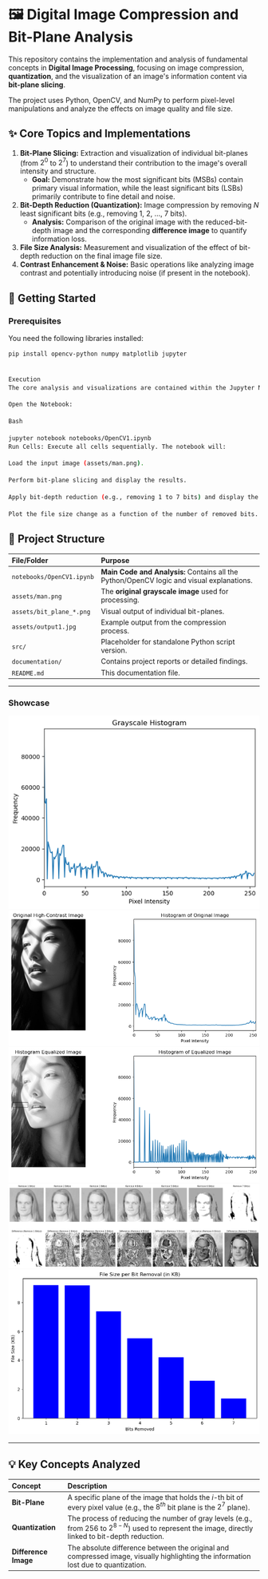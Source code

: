 # 🖼️ Digital Image Compression and Bit-Plane Analysis

This repository contains the implementation and analysis of fundamental concepts in **Digital Image Processing**, focusing on image compression, **quantization**, and the visualization of an image's information content via **bit-plane slicing**.

The project uses Python, OpenCV, and NumPy to perform pixel-level manipulations and analyze the effects on image quality and file size.

## ✨ Core Topics and Implementations

1.  **Bit-Plane Slicing:** Extraction and visualization of individual bit-planes (from $2^0$ to $2^7$) to understand their contribution to the image's overall intensity and structure.
    * **Goal:** Demonstrate how the most significant bits (MSBs) contain primary visual information, while the least significant bits (LSBs) primarily contribute to fine detail and noise.
2.  **Bit-Depth Reduction (Quantization):** Image compression by removing $N$ least significant bits (e.g., removing 1, 2, ..., 7 bits).
    * **Analysis:** Comparison of the original image with the reduced-bit-depth image and the corresponding **difference image** to quantify information loss.
3.  **File Size Analysis:** Measurement and visualization of the effect of bit-depth reduction on the final image file size.
4.  **Contrast Enhancement & Noise:** Basic operations like analyzing image contrast and potentially introducing noise (if present in the notebook).

## 🚀 Getting Started

### Prerequisites

You need the following libraries installed:

```bash
pip install opencv-python numpy matplotlib jupyter


Execution
The core analysis and visualizations are contained within the Jupyter Notebook.

Open the Notebook:

Bash

jupyter notebook notebooks/OpenCV1.ipynb
Run Cells: Execute all cells sequentially. The notebook will:

Load the input image (assets/man.png).

Perform bit-plane slicing and display the results.

Apply bit-depth reduction (e.g., removing 1 to 7 bits) and display the compressed images and difference maps.

Plot the file size change as a function of the number of removed bits.

```

## 📂 Project Structure

| File/Folder | Purpose |
| :--- | :--- |
| `notebooks/OpenCV1.ipynb` | **Main Code and Analysis:** Contains all the Python/OpenCV logic and visual explanations. |
| `assets/man.png` | The **original grayscale image** used for processing. |
| `assets/bit_plane_*.png` | Visual output of individual bit-planes. |
| `assets/output1.jpg` | Example output from the compression process. |
| `src/` | Placeholder for standalone Python script version. |
| `documentation/` | Contains project reports or detailed findings. |
| `README.md` | This documentation file. |

---

### Showcase

![images](https://github.com/MahdisSep/Digital-Image-Compression-Analysis/blob/main/results/results1.png)
![images](https://github.com/MahdisSep/Digital-Image-Compression-Analysis/blob/main/results/results2.png)
![images](https://github.com/MahdisSep/Digital-Image-Compression-Analysis/blob/main/results/results3.png)
![images](https://github.com/MahdisSep/Digital-Image-Compression-Analysis/blob/main/results/results4.png)
![images](https://github.com/MahdisSep/Digital-Image-Compression-Analysis/blob/main/results/results5.png)

-----

## 💡 Key Concepts Analyzed

| Concept | Description |
| :--- | :--- |
| **Bit-Plane** | A specific plane of the image that holds the $i$-th bit of every pixel value (e.g., the $8^{th}$ bit plane is the $2^7$ plane). |
| **Quantization** | The process of reducing the number of gray levels (e.g., from 256 to $2^{8-N}$) used to represent the image, directly linked to bit-depth reduction. |
| **Difference Image** | The absolute difference between the original and compressed image, visually highlighting the information lost due to quantization. |

